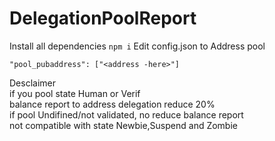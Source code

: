 # DelegationPoolReport
Install all dependencies ``npm i`` 
Edit config.json to Address pool <br />
```
"pool_pubaddress": ["<address -here>"]
```
Desclaimer <br />
if you pool state Human or Verif <br />
balance report to address delegation reduce 20% <br />
if pool Undifined/not validated, no reduce balance report <br />
not compatible with state Newbie,Suspend and Zombie <br />
